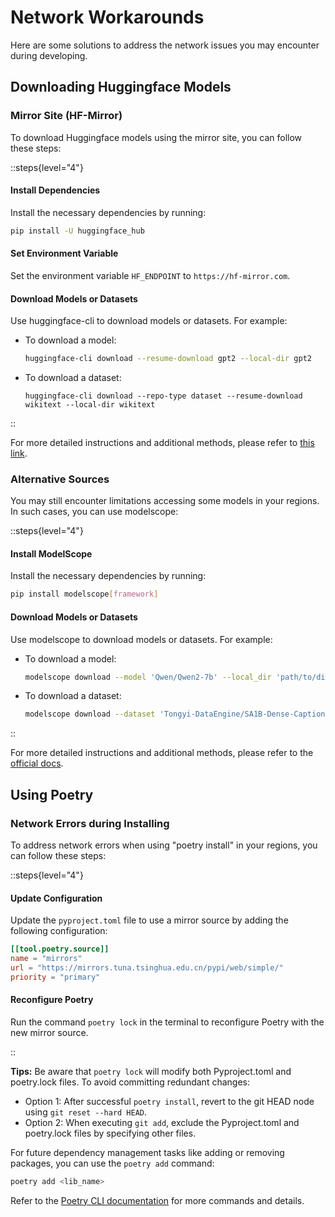 # Network Workarounds

Here are some solutions to address the network issues you may encounter during developing.

## **Downloading Huggingface Models**

### Mirror Site (HF-Mirror)

To download Huggingface models using the mirror site, you can follow these steps:

::steps{level="4"}

#### Install Dependencies

Install the necessary dependencies by running:

```bash
pip install -U huggingface_hub
```

#### Set Environment Variable

Set the environment variable `HF_ENDPOINT` to `https://hf-mirror.com`.

#### Download Models or Datasets

Use huggingface-cli to download models or datasets. For example:

- To download a model:

  ```bash
  huggingface-cli download --resume-download gpt2 --local-dir gpt2
  ```
- To download a dataset:
  ```
  huggingface-cli download --repo-type dataset --resume-download wikitext --local-dir wikitext
  ```

::

For more detailed instructions and additional methods, please refer to [this link](https://hf-mirror.com/).

### Alternative Sources
You may still encounter limitations accessing some models in your regions. In such cases, you can use modelscope:

::steps{level="4"}

#### Install ModelScope

Install the necessary dependencies by running:

```bash
pip install modelscope[framework]
```

#### Download Models or Datasets

Use modelscope to download models or datasets. For example:

- To download a model:
  ```bash
  modelscope download --model 'Qwen/Qwen2-7b' --local_dir 'path/to/dir'
  ```
- To download a dataset:

  ```bash
  modelscope download --dataset 'Tongyi-DataEngine/SA1B-Dense-Caption' --local_dir './local_dir'
  ```

::

For more detailed instructions and additional methods, please refer to the [official docs](https://modelscope.cn/docs/home).

## **Using Poetry**

### Network Errors during Installing
To address network errors when using "poetry install" in your regions, you can follow these steps:

::steps{level="4"}

#### Update Configuration

Update the `pyproject.toml` file to use a mirror source by adding the following configuration:

```toml
[[tool.poetry.source]]
name = "mirrors"
url = "https://mirrors.tuna.tsinghua.edu.cn/pypi/web/simple/"
priority = "primary"
```

#### Reconfigure Poetry

Run the command `poetry lock` in the terminal to reconfigure Poetry with the new mirror source.

::

**Tips:**
Be aware that `poetry lock` will modify both Pyproject.toml and poetry.lock files. To avoid committing redundant changes:
  - Option 1: After successful `poetry install`, revert to the git HEAD node using `git reset --hard HEAD`.
  - Option 2: When executing `git add`, exclude the Pyproject.toml and poetry.lock files by specifying other files.

For future dependency management tasks like adding or removing packages, you can use the `poetry add` command:
```bash
poetry add <lib_name>
```

Refer to the [Poetry CLI documentation](https://python-poetry.org/docs/cli/) for more commands and details.
